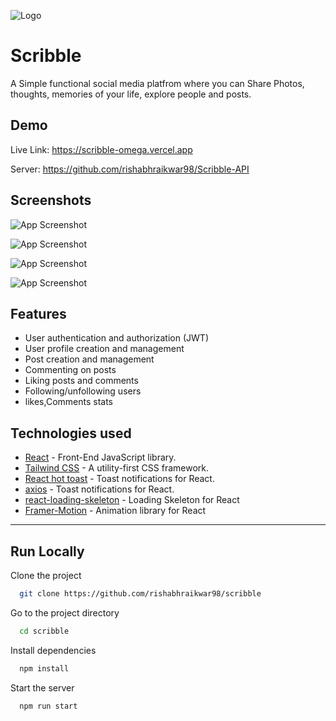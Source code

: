 
![Logo](https://res.cloudinary.com/dbdqc0uzq/image/upload/v1710939709/gf7bujek3hiaqxcxuft3.jpg)


# Scribble
A Simple functional social media platfrom where you can Share Photos, thoughts, memories of your life, explore people and posts.



## Demo
Live Link: https://scribble-omega.vercel.app

Server: https://github.com/rishabhraikwar98/Scribble-API


## Screenshots

![App Screenshot](https://res.cloudinary.com/dbdqc0uzq/image/upload/v1710939285/Screenshots/k0vvqmaqmz8nxdk6uiyx.jpg)

![App Screenshot](https://res.cloudinary.com/dbdqc0uzq/image/upload/v1710939848/Screenshots/adltmfosbytfrryft2oc.jpg)

![App Screenshot](https://res.cloudinary.com/dbdqc0uzq/image/upload/v1710940366/Screenshots/vdbfop0ijrovah2gyi71.jpg)

![App Screenshot](https://res.cloudinary.com/dbdqc0uzq/image/upload/v1710940368/Screenshots/laduk1kiekiigph0811k.jpg)

## Features

- User authentication and authorization (JWT)
- User profile creation and management
- Post creation and management
- Commenting on posts
- Liking posts and comments 
- Following/unfollowing users
- likes,Comments stats  
 
## Technologies used

- [React](https://es.reactjs.org/) - Front-End JavaScript library.
- [Tailwind CSS](https://tailwindcss.com/) - A utility-first CSS framework.
- [React hot toast](https://react-hot-toast.com/) - Toast notifications for React.
- [axios](https://axios-http.com/) - Toast notifications for React.
- [react-loading-skeleton](https://github.com/dvtng/react-loading-skeleton) - Loading Skeleton for React
- [Framer-Motion](https://www.framer.com/motion/) - Animation library for React

---

## Run Locally

Clone the project

```bash
  git clone https://github.com/rishabhraikwar98/scribble
```

Go to the project directory

```bash
  cd scribble
```

Install dependencies

```bash
  npm install
```

Start the server

```bash
  npm run start
```

